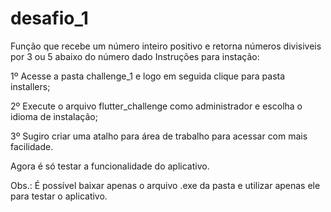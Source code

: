 # desafio_1
Função que recebe um número inteiro positivo e retorna números divisiveis por 3 ou 5 abaixo do número dado
Instruções para instação:

1º Acesse a pasta challenge_1 e logo em seguida clique para pasta installers;

2º Execute o arquivo flutter_challenge como administrador e escolha o idioma de instalação;

3º Sugiro criar uma atalho para área de trabalho para acessar com mais facilidade.

Agora é só testar a funcionalidade do aplicativo.

Obs.: É possível baixar apenas o arquivo .exe da pasta e utilizar apenas ele para testar o aplicativo.
